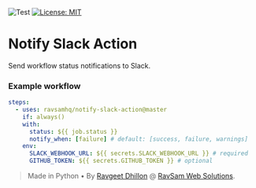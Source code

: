 ![Test](https://github.com/ravsamhq/notify-slack-action/workflows/Test/badge.svg)
[![License: MIT](https://img.shields.io/badge/License-MIT-yellow.svg)](https://opensource.org/licenses/MIT)

# Notify Slack Action

Send workflow status notifications to Slack.

### Example workflow

```yaml
steps:
  - uses: ravsamhq/notify-slack-action@master
    if: always()
    with:
      status: ${{ job.status }}
      notify_when: [failure] # default: [success, failure, warnings]
    env:
      SLACK_WEBHOOK_URL: ${{ secrets.SLACK_WEBHOOK_URL }} # required
      GITHUB_TOKEN: ${{ secrets.GITHUB_TOKEN }} # optional
```

> Made in Python &bull; By [Ravgeet Dhillon](https://github.com/ravgeetdhillon) @ [RavSam Web Solutions](https://www.ravsam.in).
